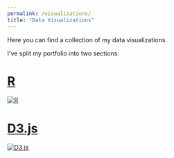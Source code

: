 ```yaml
---
permalink: /visualizations/
title: "Data Visualizations"
---
```

 
Here you can find a collection of my data visualizations. 

I've split my portfolio into two sections: 

<div class="row">
  <div class="col-md-6" markdown="1">

# [R](https://connorrothschild.github.io/r/) 

[![R](https://raw.githubusercontent.com/connorrothschild/connorrothschild.github.io/master/_assets/images/scrollytelling.gif)](https://connorrothschild.github.io/r/)

  </div>
  <div class="col-md-6" markdown="1">
  
# [D3.js](https://connorrothschild.github.io/d3js/) 

[![D3.js](https://raw.githubusercontent.com/connorrothschild/connorrothschild.github.io/master/_assets/images/opioids.gif)](https://connorrothschild.github.io/d3js/)

  </div>
</div>
